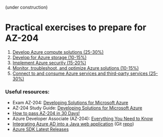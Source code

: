 (under construction)
# Practical exercises to prepare for AZ-204

1. [Develop Azure compute solutions (25-30%)](https://github.com/ebd622/az204/tree/main/1_compute)
2. [Develop for Azure storage (10-15%)](https://github.com/ebd622/az204/tree/main/2_storage)
3. [Implement Azure security (15-20%)](https://github.com/ebd622/az204/tree/main/3_security)
4. [Monitor, troubleshoot, and optimize Azure solutions (10-15%)](https://github.com/ebd622/az204/tree/main/4_monitor)
5. [Connect to and consume Azure services and third-party services (25-30%)](https://github.com/ebd622/az204/tree/main/5_services)


### Useful resources:
* Exam AZ-204: [Developing Solutions for Microsoft Azure](https://docs.microsoft.com/en-us/learn/certifications/exams/az-204)
* AZ-204 Study Guide: [Developing Solutions for Microsoft Azure](https://www.thomasmaurer.ch/2020/03/az-204-study-guide-developing-solutions-for-microsoft-azure/)
* [How to pass AZ-204 in 30 Days!](https://www.thomasmaurer.ch/2020/03/az-204-study-guide-developing-solutions-for-microsoft-azure/)
* Azure Developer Associate (AZ-204): [Everything You Need to Know](https://k21academy.com/microsoft-azure/az-204/az-204-azure-developer-associate-everything-you-need-to-know/)
* [Integrating Azure AD into a Java web application](https://docs.microsoft.com/en-us/samples/azure-samples/active-directory-java-webapp-openidconnect/integrating-azure-ad-into-a-java-web-application/) (Git [repo](https://github.com/Azure-Samples/ms-identity-java-webapp/tree/master/))
* [Azure SDK Latest Releases](https://azure.github.io/azure-sdk/releases/latest/java.html)
